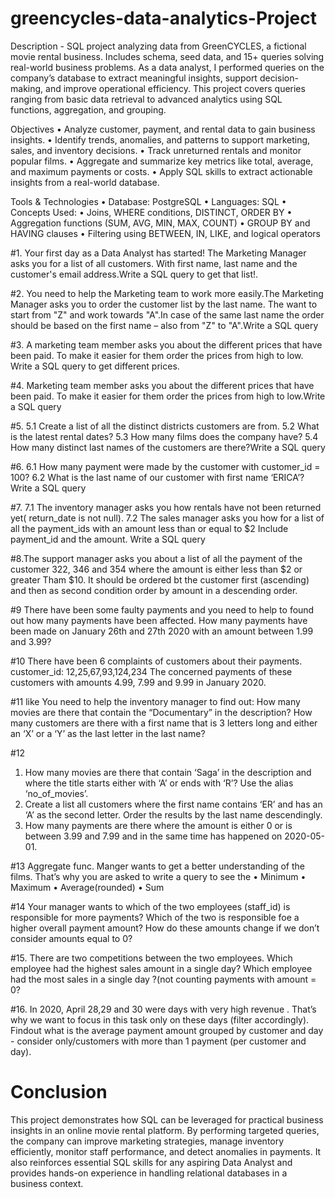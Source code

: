 # greencycles-data-analytics-Project
Description - SQL project analyzing data from GreenCYCLES, a fictional movie rental business. Includes schema, seed data, and 15+ queries solving real-world business problems. As a data analyst, I performed queries on the company’s database to extract meaningful insights, support decision-making, and improve operational efficiency. This project covers queries ranging from basic data retrieval to advanced analytics using SQL functions, aggregation, and grouping.

Objectives
	•	Analyze customer, payment, and rental data to gain business insights.
	•	Identify trends, anomalies, and patterns to support marketing, sales, and inventory decisions.
	•	Track unreturned rentals and monitor popular films.
	•	Aggregate and summarize key metrics like total, average, and maximum payments or costs.
	•	Apply SQL skills to extract actionable insights from a real-world database.
  
Tools & Technologies
	•	Database: PostgreSQL
	•	Languages: SQL
	•	Concepts Used:
	•	Joins, WHERE conditions, DISTINCT, ORDER BY
	•	Aggregation functions (SUM, AVG, MIN, MAX, COUNT)
	•	GROUP BY and HAVING clauses
	•	Filtering using BETWEEN, IN, LIKE, and logical operators

#1. Your first day as a Data Analyst has started! The Marketing Manager asks you for a list of all customers. With first name, last name and the customer's email address.Write a SQL query to get that list!.

#2. You need to help the Marketing team to work more easily.The Marketing Manager asks you to order the customer list by the last name. The want to start from "Z" and work towards "A".In case of the same last name the order should be based on
the first name – also from "Z" to "A".Write a SQL query 

#3. A marketing team member asks you about the different prices that have been paid. To make it easier for them order the prices from high to low. Write a SQL query to get different prices.

#4. Marketing team member asks you about the different prices that have been paid. To make it easier for them order the prices from high to low.Write a SQL query 

#5. 
5.1  Create a list of all the distinct districts customers are from.
5.2 What is the latest rental dates?
5.3 How many films does the company have?
5.4 How many distinct last names of the customers are there?Write a SQL query 

#6. 
6.1 How many payment were made by the customer with customer_id = 100? 
6.2 What is the last name of our customer with first name ‘ERICA’? Write a SQL query 

#7.
7.1 The inventory manager asks you how rentals have not been returned yet( return_date is not null).
7.2 The sales manager asks you how for a list of all the payment_ids with an amount less than or equal to $2 Include payment_id and the amount. Write a SQL query 
 
#8.The support manager asks you about a list of all the payment of the customer 322, 346 and 354 where the amount is either less than $2 or greater Tham $10.
It should be ordered bt the customer first (ascending) and then as second condition order by amount in a descending order.

#9 There have been some faulty payments and you need to help to found out how many payments have been affected. How many payments have been made on January 26th and 27th 2020 with an amount between 1.99 and 3.99?

#10
There have been 6 complaints of customers about their payments. customer_id: 12,25,67,93,124,234 The concerned payments of these customers with amounts 4.99, 7.99 and 9.99 in January 2020.

#11 like
You need to help the inventory manager to find out: How many movies are there that contain the “Documentary”  in the description? How many customers are there with a first name that is 3 letters long and either an ‘X’ or a ‘Y’ as the last letter in the last name?

#12
1. How many movies are there that contain ‘Saga’ in the description and where the title starts either  with ‘A’ or ends with ‘R’? Use the alias ‘no_of_movies’.
2. Create a list all customers where the first name contains ‘ER’ and has an ‘A’ as the second letter. Order the results by the last name descendingly.
3. How many payments are there where  the amount is either 0 or is between 3.99 and 7.99 and in the same time has happened on 2020-05-01.

#13 Aggregate func.
Manger wants to get a better understanding of the films. That’s why you are asked to write a query to see the
	•	Minimum
	•	Maximum
	•	Average(rounded)
	•	Sum

#14 Your manager wants to which of the two employees (staff_id) is responsible for more payments? Which of the two is responsible foe a higher overall payment amount? How do these amounts change if we don’t consider amounts equal to 0?

#15. There are two competitions between the two employees. Which employee had the highest sales amount in a single day? Which employee  had the most sales in a single day ?(not counting payments with amount = 0?

#16. In 2020, April 28,29 and 30 were days with very high revenue . That’s why we want to focus in this task only on these days (filter accordingly).
Findout what is the average payment amount grouped  by customer and day - consider only/customers with more than 1 payment (per customer and day).


# Conclusion
This project demonstrates how SQL can be leveraged for practical business insights in an online movie rental platform. By performing targeted queries, the company can improve marketing strategies, manage inventory efficiently, monitor staff performance, and detect anomalies in payments.
It also reinforces essential SQL skills for any aspiring Data Analyst and provides hands-on experience in handling relational databases in a business context.

